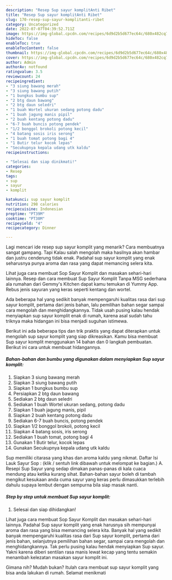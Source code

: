 ```yaml
---
description: "Resep Sup sayur komplitAnti Ribet"
title: "Resep Sup sayur komplitAnti Ribet"
slug: 170-resep-sup-sayur-komplitanti-ribet
category: Uncategorized
date: 2022-07-07T04:39:52.711Z
image: https://img-global.cpcdn.com/recipes/6d9d2b5d677ec64c/680x482cq70/sup-sayur-komplit-foto-resep-utama.jpg
hideToc: false
enableToc: true
enableTocContent: false
thumbnail: https://img-global.cpcdn.com/recipes/6d9d2b5d677ec64c/680x482cq70/sup-sayur-komplit-foto-resep-utama.jpg
cover: https://img-global.cpcdn.com/recipes/6d9d2b5d677ec64c/680x482cq70/sup-sayur-komplit-foto-resep-utama.jpg
author: Admin
authorAv: notfound
ratingvalue: 3.5
reviewcount: 24
recipeingredient:
- "3 siung bawang merah"
- "3 siung bawang putih"
- "1 bungkus bumbu sup"
- "2 btg daun bawang"
- "2 btg daun seledri"
- "1 buah Wortel ukuran sedang potong dadu"
- "1 buah jagung manis pipil"
- "2 buah kentang potong dadu"
- "6-7 buah buncis potong pendek"
- "1/2 bonggol brokoli potong kecil"
- "4 batang sosis iris serong"
- "1 buah tomat potong bagi 4"
- "1 Butir telur kocok lepas"
- "Secukupnya kepala udang utk kaldu"
recipeinstructions:

- "Selesai dan siap dinikmati!"
categories:
- Resep
tags:
- sup
- sayur
- komplit

katakunci: sup sayur komplit 
nutrition: 298 calories
recipecuisine: Indonesian
preptime: "PT39M"
cooktime: "PT30M"
recipeyield: "4"
recipecategory: Dinner

---
```



Lagi mencari ide resep sup sayur komplit yang menarik? Cara membuatnya sangat gampang. Tapi Kalau salah mengolah maka hasilnya akan hambar dan justru cenderung tidak enak. Padahal sup sayur komplit yang enak seharusnya punya aroma dan rasa yang dapat memancing selera kita.


Lihat juga cara membuat Sop Sayur Komplit dan masakan sehari-hari lainnya. Resep dan cara membuat Sup Sayur Komplit Tanpa MSG sederhana ala rumahan dari Gemmy&#39;s Kitchen dapat kamu temukan di Yummy App. Rebus jenis sayuran yang keras seperti kentang dan wortel.

Ada beberapa hal yang sedikit banyak mempengaruhi kualitas rasa dari sup sayur komplit, pertama dari jenis bahan, lalu pemilihan bahan segar sampai cara mengolah dan menghidangkannya. Tidak usah pusing kalau hendak menyiapkan sup sayur komplit enak di rumah, karena asal sudah tahu triknya maka hidangan ini bisa menjadi suguhan istimewa.


Berikut ini ada beberapa tips dan trik praktis yang dapat diterapkan untuk mengolah sup sayur komplit yang siap dikreasikan. Kamu bisa membuat Sup sayur komplit menggunakan 14 bahan dan 0 langkah pembuatan. Berikut ini cara untuk membuat hidangannya.

<!--inarticleads1-->

##### Bahan-bahan dan bumbu yang digunakan dalam menyiapkan Sup sayur komplit:

1. Siapkan 3 siung bawang merah
1. Siapkan 3 siung bawang putih
1. Siapkan 1 bungkus bumbu sup
1. Persiapkan 2 btg daun bawang
1. Sediakan 2 btg daun seledri
1. Sediakan 1 buah Wortel ukuran sedang, potong dadu
1. Siapkan 1 buah jagung manis, pipil
1. Siapkan 2 buah kentang potong dadu
1. Sediakan 6-7 buah buncis, potong pendek
1. Siapkan 1/2 bonggol brokoli, potong kecil
1. Siapkan 4 batang sosis, iris serong
1. Sediakan 1 buah tomat, potong bagi 4
1. Gunakan 1 Butir telur, kocok lepas
1. Gunakan Secukupnya kepala udang utk kaldu


Sup memiliki citarasa yang khas dan aroma kaldu yang nikmat. Daftar Isi Lauk Sayur Sop : (klik / sentuh link dibawah untuk melompat ke bagian.) A. Resepi Sup Sayur yang sedap dimakan panas-panas di kala cuaca mendung atau ketika kurang sihat. Bahan-bahan sayur boleh di tambah mengikut kesukaan anda cuma sayur yang keras perlu dimasukkan terlebih dahulu supaya lembut dengan sempurna bila siap masak nanti. 

<!--inarticleads2-->

##### Step by step untuk membuat Sup sayur komplit:


1. Selesai dan siap dihidangkan!

Lihat juga cara membuat Sop Sayur Komplit dan masakan sehari-hari lainnya. Padahal Sup sayur komplit yang enak harusnya sih mempunyai aroma dan rasa yang bisa memancing selera kita. Banyak hal yang sedikit banyak mempengaruhi kualitas rasa dari Sup sayur komplit, pertama dari jenis bahan, selanjutnya pemilihan bahan segar, sampai cara mengolah dan menghidangkannya. Tak perlu pusing kalau hendak menyiapkan Sup sayur. Yakni karena diberi sentilan rasa manis lewat kecap yang tentu semakin menambah kelezatan masakan sayur komplit ini. 

Gimana nih? Mudah bukan? Itulah cara membuat sup sayur komplit yang bisa anda lakukan di rumah. Selamat menikmati
